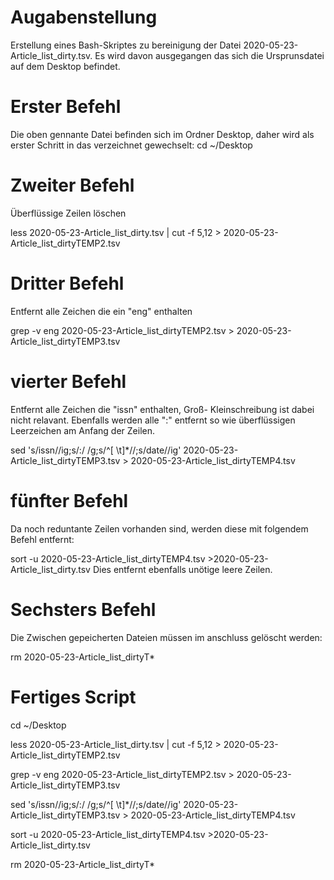 # Augabenstellung
Erstellung eines Bash-Skriptes zu bereinigung der Datei 2020-05-23-Article_list_dirty.tsv. Es wird davon ausgegangen das sich die Ursprunsdatei auf dem Desktop befindet.

# Erster Befehl
Die oben gennante Datei befinden sich im Ordner Desktop, daher wird als erster Schritt in das verzeichnet gewechselt:
cd ~/Desktop

# Zweiter Befehl
Überflüssige Zeilen löschen

less 2020-05-23-Article_list_dirty.tsv | cut -f 5,12 > 2020-05-23-Article_list_dirtyTEMP2.tsv 

# Dritter Befehl
Entfernt alle Zeichen die ein "eng" enthalten

grep -v eng 2020-05-23-Article_list_dirtyTEMP2.tsv >  2020-05-23-Article_list_dirtyTEMP3.tsv 

# vierter Befehl
Entfernt alle Zeichen die "issn" enthalten, Groß- Kleinschreibung ist dabei nicht relavant. Ebenfalls werden alle ":" entfernt so wie überflüssigen Leerzeichen am Anfang der Zeilen.

sed 's/issn//ig;s/:/ /g;s/^[ \t]*//;s/date//ig' 2020-05-23-Article_list_dirtyTEMP3.tsv > 2020-05-23-Article_list_dirtyTEMP4.tsv 

# fünfter Befehl
Da noch reduntante Zeilen vorhanden sind, werden diese mit folgendem Befehl entfernt:

sort -u 2020-05-23-Article_list_dirtyTEMP4.tsv >2020-05-23-Article_list_dirty.tsv 
Dies entfernt ebenfalls unötige leere Zeilen.

# Sechsters Befehl
Die Zwischen gepeicherten Dateien müssen im anschluss gelöscht werden:

rm 2020-05-23-Article_list_dirtyT*


# Fertiges Script
cd ~/Desktop

less 2020-05-23-Article_list_dirty.tsv | cut -f 5,12 > 2020-05-23-Article_list_dirtyTEMP2.tsv

grep -v eng 2020-05-23-Article_list_dirtyTEMP2.tsv >  2020-05-23-Article_list_dirtyTEMP3.tsv 

sed 's/issn//ig;s/:/ /g;s/^[ \t]*//;s/date//ig' 2020-05-23-Article_list_dirtyTEMP3.tsv > 2020-05-23-Article_list_dirtyTEMP4.tsv

sort -u 2020-05-23-Article_list_dirtyTEMP4.tsv >2020-05-23-Article_list_dirty.tsv

rm 2020-05-23-Article_list_dirtyT*
